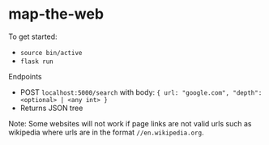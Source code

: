 # map-the-web

To get started:
  - `source bin/active`
  - `flask run`

Endpoints
  - POST `localhost:5000/search` with body: `{ url: "google.com", "depth": <optional> | <any int> }`
  - Returns JSON tree 

Note: Some websites will not work if page links are not valid urls such as wikipedia where urls are in the format `//en.wikipedia.org`. 

